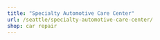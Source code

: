 ```yaml
---
title: "Specialty Automotive Care Center"
url: /seattle/specialty-automotive-care-center/
shop: car repair
---
```

